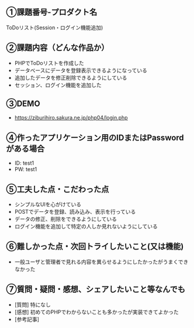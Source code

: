 ## ①課題番号-プロダクト名
ToDoリスト(Session・ログイン機能追加)

## ②課題内容（どんな作品か）

- PHPでToDoリストを作成した
- データベースにデータを登録表示できるようになっている
- 追加したデータを修正削除できるようにしている
- セッション、ログイン機能を追加した

## ③DEMO
- https://ziburihiro.sakura.ne.jp/php04/login.php

## ④作ったアプリケーション用のIDまたはPasswordがある場合

- ID: test1
- PW: test1

## ⑤工夫した点・こだわった点

- シンプルなUIを心がけている
- POSTでデータを登録、読み込み、表示を行っている
- データの修正、削除をできるようにしている
- ログイン機能を追加して特定の人しか見れないようにしている

## ⑥難しかった点・次回トライしたいこと(又は機能)

- 一般ユーザと管理者で見れる内容を異らせるようにしたかったがうまくできなかった

## ⑦質問・疑問・感想、シェアしたいこと等なんでも

- [質問] 特になし
- [感想] 初めてのPHPでわからないことも多かったが実装できてよかった
- [参考記事]